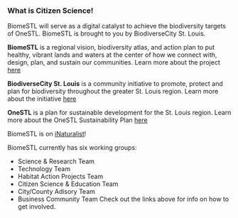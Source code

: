 ### What is Citizen Science!

BiomeSTL will serve as a digital catalyst to achieve the biodiversity targets of OneSTL. BiomeSTL is brought to you by BiodiverseCity St. Louis.

**BiomeSTL** is a regional vision, biodiversity atlas, and action plan to put healthy, vibrant lands and waters at the center of how we connect with, design, plan, and sustain our communities. Learn more about the project [here](http://www.missouribotanicalgarden.org/sustainability/sustainability/biodiversecity-st.-louis/biomestl.aspx)

**BiodiverseCity St. Louis** is a community initiative to promote, protect and plan for biodiversity throughout the greater St. Louis region. Learn more about the initiative [here](http://www.missouribotanicalgarden.org/sustainability/sustainability/biodiversecity-st.-louis.aspx)

**OneSTL** is a plan for sustainable development for the St. Louis region. Learn more about the OneSTL Sustainability Plan [here](http://www.onestl.org/) 

BiomeSTL is on [iNaturalist](https://www.inaturalist.org/projects/biomestl-58757d44-975f-41e1-b2a4-bbf8864a7384)!

BiomeSTL currently has six working groups:
  - Science & Research Team
  - Technology Team
  - Habitat Action Projects Team
  - Citizen Science & Education Team
  - City/County Adisory Team
  - Business Community Team
Check out the links above for info on how to get involved.

